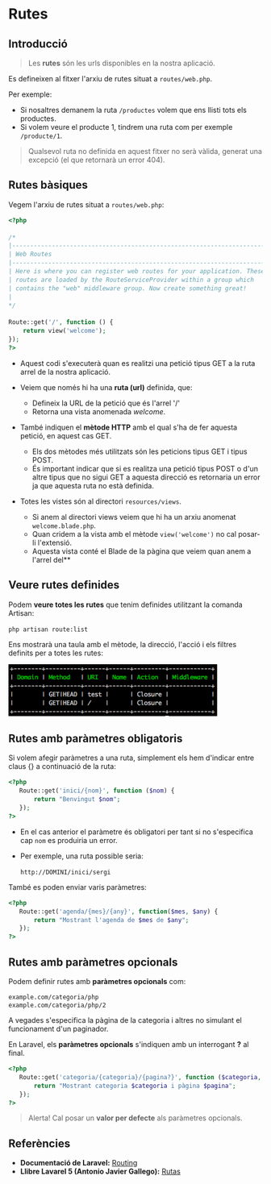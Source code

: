 # Rutes

## Introducció

> Les **rutes** són les urls disponibles en la nostra aplicació.

Es defineixen al fitxer l'arxiu de rutes situat a `routes/web.php`.

Per exemple:
* Si nosaltres demanem la ruta `/productes` volem que ens llisti tots els productes.
* Si volem veure el producte 1, tindrem una ruta com per exemple `/producte/1`.

> Qualsevol ruta no definida en aquest fitxer no serà vàlida, generat una excepció (el que retornarà un error 404).

## Rutes bàsiques

Vegem l'arxiu de rutes situat a `routes/web.php`:

```php
<?php

/*
|--------------------------------------------------------------------------
| Web Routes
|--------------------------------------------------------------------------
| Here is where you can register web routes for your application. These
| routes are loaded by the RouteServiceProvider within a group which
| contains the "web" middleware group. Now create something great!
|
*/

Route::get('/', function () {
    return view('welcome');
});
?>
```


* Aquest codi s'executerà quan es realitzi una petició tipus GET a la ruta arrel de la nostra aplicació.

* Veiem que només hi ha una **ruta (url)** definida, que:
  * Defineix la URL de la petició que és l'arrel '/'
  * Retorna una vista anomenada _welcome_.


* També indiquen el **mètode HTTP** amb el qual s'ha de fer aquesta petició, en aquest cas GET. 
  * Els dos mètodes més utilitzats són les peticions tipus GET i tipus POST.
  * És important indicar que si es realitza una petició tipus POST o d'un altre tipus que no sigui GET a aquesta direcció es retornaria un error ja que aquesta ruta no està definida.


* Totes les vistes són al directori `resources/views`.
  * Si anem al directori views veiem que hi ha un arxiu anomenat `welcome.blade.php`.
  * Quan cridem a la vista amb el mètode `view('welcome')` no cal posar-li l'extensió.
  * Aquesta vista conté el Blade de la pàgina que veiem quan anem a l'arrel del**


## Veure rutes definides

Podem **veure totes les rutes** que tenim definides utilitzant la comanda Artisan:

`php artisan route:list`

Ens mostrarà una taula amb el mètode, la direcció, l'acció i els filtres definits per a totes les rutes:

![](/assets/laravel-route-list.png)

## Rutes amb paràmetres obligatoris

Si volem afegir paràmetres a una ruta, simplement els hem d'indicar entre claus {} a continuació de la ruta:

```php
<?php
   Route::get('inici/{nom}', function ($nom) {
       return "Benvingut $nom";
   });
?>
```

* En el cas anterior el paràmetre és obligatori per tant si no s'especifica cap `nom` es produiria un error. 

* Per exemple, una ruta possible seria:

  `http://DOMINI/inici/sergi`

També es poden enviar varis paràmetres:

```php
<?php
   Route::get('agenda/{mes}/{any}', function($mes, $any) {
       return "Mostrant l'agenda de $mes de $any";
   });
?>
```

## Rutes amb paràmetres opcionals

Podem definir rutes amb **paràmetres opcionals** com:

```
example.com/categoria/php
example.com/categoria/php/2
```

A vegades s'especifica la pàgina de la categoria i altres no simulant el funcionament d'un paginador.

En Laravel, els **paràmetres opcionals** s'indiquen amb un interrogant **?** al final.

```php
<?php
   Route::get('categoria/{categoria}/{pagina?}', function ($categoria, $pagina = 1) {
       return "Mostrant categoria $categoria i pàgina $pagina";
   });
?>
```

> Alerta! Cal posar un **valor per defecte** als paràmetres opcionals.

## Referències

* **Documentació de Laravel:** [Routing](https://laravel.com/docs/5.7/routing)
* **Llibre Lavarel 5 (Antonio Javier Gallego):** [Rutas](https://ajgallego.gitbooks.io/laravel-5/content/capitulo_1_rutas.html)
